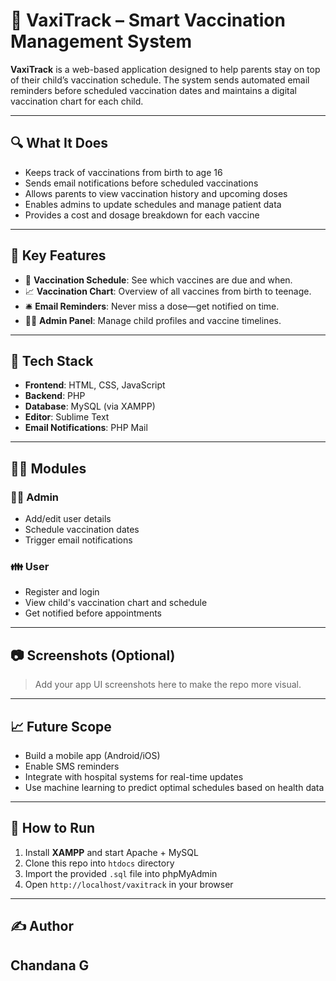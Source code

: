 # 💉 VaxiTrack – Smart Vaccination Management System

**VaxiTrack** is a web-based application designed to help parents stay on top of their child’s vaccination schedule. The system sends automated email reminders before scheduled vaccination dates and maintains a digital vaccination chart for each child.

---

## 🔍 What It Does

- Keeps track of vaccinations from birth to age 16
- Sends email notifications before scheduled vaccinations
- Allows parents to view vaccination history and upcoming doses
- Enables admins to update schedules and manage patient data
- Provides a cost and dosage breakdown for each vaccine

---

## 🌟 Key Features

- 📅 **Vaccination Schedule**: See which vaccines are due and when.
- 📈 **Vaccination Chart**: Overview of all vaccines from birth to teenage.
- 🛎️ **Email Reminders**: Never miss a dose—get notified on time.
- 👨‍⚕️ **Admin Panel**: Manage child profiles and vaccine timelines.

---

## 🧱 Tech Stack

- **Frontend**: HTML, CSS, JavaScript
- **Backend**: PHP
- **Database**: MySQL (via XAMPP)
- **Editor**: Sublime Text
- **Email Notifications**: PHP Mail

---

## 👩‍⚕️ Modules

### 👨‍💻 Admin
- Add/edit user details
- Schedule vaccination dates
- Trigger email notifications

### 👪 User
- Register and login
- View child's vaccination chart and schedule
- Get notified before appointments

---

## 📷 Screenshots (Optional)

> Add your app UI screenshots here to make the repo more visual.

---

## 📈 Future Scope

- Build a mobile app (Android/iOS)
- Enable SMS reminders
- Integrate with hospital systems for real-time updates
- Use machine learning to predict optimal schedules based on health data

---

## 🧪 How to Run

1. Install **XAMPP** and start Apache + MySQL
2. Clone this repo into `htdocs` directory
3. Import the provided `.sql` file into phpMyAdmin
4. Open `http://localhost/vaxitrack` in your browser

---

## ✍️ Author

**Chandana G**  
---

